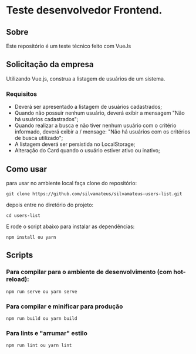 # Teste desenvolvedor Frontend.

## Sobre

Este repositório é um teste técnico feito com VueJs

## Solicitação da empresa

Utilizando Vue.js, construa a listagem de usuários de um sistema.

### Requisitos

- Deverá ser apresentado a listagem de usuários cadastrados;
- Quando não possuir nenhum usuário, deverá exibir a mensagem "Não há usuários cadastrados";
- Quando realizar a busca e não tiver nenhum usuário com o critério informado, deverá exibir a / mensage: "Não há usuários com os critérios de busca utilizado";
- A listagem deverá ser persistida no LocalStorage;
- Alteração do Card quando o usuário estiver ativo ou inativo;

## Como usar

para usar no ambiente local faça clone do repositório:

```
git clone https://github.com/silvamateus/silvamateus-users-list.git
```

depois entre no diretório do projeto:

```
cd users-list
```

E rode o script abaixo para instalar as dependências:

```
npm install ou yarn
```

## Scripts

### Para compilar para o ambiente de desenvolvimento (com hot-reload):

```
npm run serve ou yarn serve
```

### Para compilar e minificar para produção

```
npm run build ou yarn build
```

### Para lints e "arrumar" estilo

```
npm run lint ou yarn lint
```
